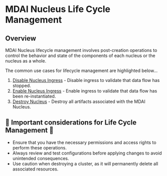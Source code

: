# MDAI Nucleus Life Cycle Management

## Overview

MDAI Nucleus lifecycle management involves post-creation operations to control the behavior and state of the components of each nucleus or the nucleus as a whole.

The common use cases for lifecycle management are highlighted below...
1. [Disable Nucleus Ingress](./disable.md) - Disable ingress to validate that data flow has stopped.
2. [Enable Nucleus Ingress](./enable.md) - Enable ingress to validate that data flow has been re-instantiated.
3. [Destroy Nucleus](./destroy.md) - Destroy all artifacts associated with the MDAI Nucleus.


## 🚨 Important considerations for Life Cycle Management 🚨

* Ensure that you have the necessary permissions and access rights to perform these operations.
* Always review and test configurations before applying changes to avoid unintended consequences.
* Use caution when destroying a cluster, as it will permanently delete all associated resources.

